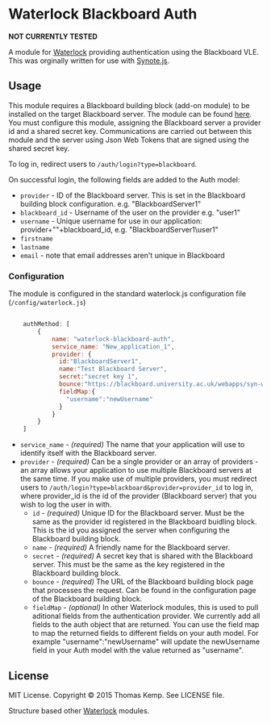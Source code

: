 # Waterlock Blackboard Auth

 **NOT CURRENTLY TESTED**

A module for [Waterlock](http://waterlock.ninja/) providing authentication using the Blackboard VLE. This was orginally written for use with [Synote.js](https://github.com/yunjiali/synote.js).

## Usage
This module requires a Blackboard building block (add-on module) to be installed on the target Blackboard server. The module can be found [here](https://github.com/CrispinClark/Blackboard-Waterlock-Authentication-Building-Block). You must configure this module, assigning the Blackboard server a provider id and a shared secret key. Communications are carried out between this module and the server using Json Web Tokens that are signed using the shared secret key.

To log in, redirect users to `/auth/login?type=blackboard`.

On successful login, the following fields are added to the Auth model:
* `provider` - ID of the Blackboard server. This is set in the Blackboard building block configuration. e.g. "BlackboardServer1"
* `blackboard_id` - Username of the user on the provider e.g. "user1"
* `username` - Unique username for use in our application: provider+"\"+blackboard_id, e.g. "BlackboardServer1\user1"
* `firstname`
* `lastname`
* `email` - note that email addresses aren't unique in Blackboard

### Configuration

The module is configured in the standard waterlock.js configuration file (`/config/waterlock.js`)

```js

	authMethod: [
	    {
	        name: "waterlock-blackboard-auth",
	        service_name: "New_application_1",
	        provider: {
	          id:"BlackboardServer1",
	          name:"Test Blackboard Server",
	          secret:"secret key 1",
	          bounce:"https://blackboard.university.ac.uk/webapps/syn-waterlock-blackboard-auth-BBLEARN/SSO.jsp",
	          fieldMap:{
	            "username":"newUsername"
	          }
	        }
	    }
	]

```

* `service_name` - *(required)* The name that your application will use to identify itself with the Blackboard server.
* `provider` - *(required)* Can be a single provider or an array of providers - an array allows your application to use multiple Blackboard servers at the same time. If you make use of multiple providers, you must redirect users to `/auth/login?type=blackboard&provider=provider_id` to log in, where provider_id is the id of the provider (Blackboard server) that you wish to log the user in with.
	* `id` - *(required)* Unique ID for the Blackboard server. Must be the same as the provider id registered in the Blackboard buidling block. This is the id you assigned the server when configuring the Blackboard building block.
	* `name` - *(required)* A friendly name for the Blackboard server.
	* `secret` - *(required)* A secret key that is shared with the Blackboard server. This must be the same as the key registered in the Blackboard building block.
	* `bounce` - *(required)* The URL of the Blackboard building block page that processes the request. Can be found in the configuration page of the Blackboard building block.
	* `fieldMap` - *(optional)* In other Waterlock modules, this is used to pull aditional fields from the authentication provider. We currently add all fields to the auth object that are returned. You can use the field map to map the returned fields to different fields on your auth model. For example "username":"newUsername" will update the newUsername field in your Auth model with the value returned as "username".

## License
MIT License. Copyright © 2015 Thomas Kemp. See LICENSE file.

Structure based other [Waterlock](https://github.com/waterlock) modules.


